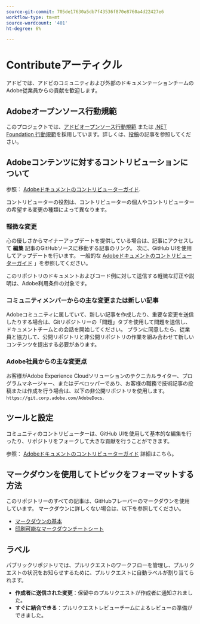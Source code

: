 ```yaml
---
source-git-commit: 705de17630a5db7f43536f870e8760a4d22427e6
workflow-type: tm+mt
source-wordcount: '401'
ht-degree: 6%

---
```

# Contributeアーティクル

アドビでは、アドビのコミュニティおよび外部のドキュメンテーションチームのAdobe従業員からの貢献を歓迎します。

## Adobeオープンソース行動規範

このプロジェクトでは、[アドビオープンソース行動規範](code-of-conduct.md) または [.NET Foundation 行動規範](https://dotnetfoundation.org/code-of-conduct)を採用しています。詳しくは、[投稿](contributing.md)の記事を参照してください。

## Adobeコンテンツに対するコントリビューションについて

参照： [Adobeドキュメントのコントリビューターガイド](https://experienceleague.adobe.com/docs/contributor/contributor-guide/introduction.html?lang=ja).

コントリビューターの役割は、コントリビューターの個人やコントリビューターの希望する変更の種類によって異なります。

### 軽微な変更

心の優しさからマイナーアップデートを提供している場合は、記事にアクセスして **編集** 記事のGitHubソースに移動する記事のリンク。 次に、GitHub UIを使用してアップデートを行います。 一般的な [Adobeドキュメントのコントリビューターガイド](https://experienceleague.adobe.com/docs/contributor/contributor-guide/introduction.html?lang=ja) 」を参照してください。

このリポジトリのドキュメントおよびコード例に対して送信する軽微な訂正や説明は、Adobe利用条件の対象です。

### コミュニティメンバーからの主な変更または新しい記事

Adobeコミュニティに属していて、新しい記事を作成したり、重要な変更を送信したりする場合は、Gitリポジトリーの「問題」タブを使用して問題を送信し、ドキュメントチームとの会話を開始してください。 プランに同意したら、従業員と協力して、公開リポジトリと非公開リポジトリの作業を組み合わせて新しいコンテンツを提出する必要があります。

<!--
If you submit a pull request with significant changes to documentation and code examples, you'll see a message in the pull request asking you to submit an online contribution license agreement (CLA). We need you to complete the online form before we can review your pull request.
-->

### Adobe社員からの主な変更点

お客様がAdobe Experience Cloudソリューションのテクニカルライター、プログラムマネージャー、またはデベロッパーであり、お客様の職務で技術記事の投稿または作成を行う場合は、以下の非公開リポジトリを使用します。 `https://git.corp.adobe.com/AdobeDocs`.

<!--Employees from other parts of the Adobe world should use the public repo for minor updates.-->

## ツールと設定

コミュニティのコントリビューターは、GitHub UIを使用して基本的な編集を行ったり、リポジトリをフォークして大きな貢献を行うことができます。

参照： [Adobeドキュメントのコントリビューターガイド](https://experienceleague.adobe.com/docs/contributor/contributor-guide/introduction.html?lang=ja) 詳細はこちら。

## マークダウンを使用してトピックをフォーマットする方法

このリポジトリーのすべての記事は、GitHubフレーバーのマークダウンを使用しています。 マークダウンに詳しくない場合は、以下を参照してください。

* [マークダウンの基本](https://help.github.com/articles/getting-started-with-writing-and-formatting-on-github/)
* [印刷可能なマークダウンチートシート](https://guides.github.com/pdfs/markdown-cheatsheet-online.pdf)

## ラベル

パブリックリポジトリでは、プルリクエストのワークフローを管理し、プルリクエストの状況をお知らせするために、プルリクエストに自動ラベルが割り当てられます。

* **作成者に送信された変更**：保留中のプルリクエストが作成者に通知されました。
* **すぐに結合できる**：プルリクエストレビューチームによるレビューの準備ができました。
